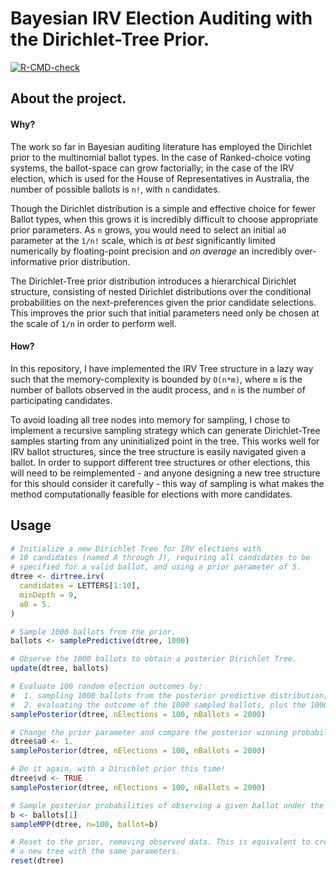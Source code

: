 # Bayesian IRV Election Auditing with the Dirichlet-Tree Prior.
  <!-- badges: start -->
  [![R-CMD-check](https://github.com/fleverest/dirtree-elections/workflows/R-CMD-check/badge.svg)](https://github.com/fleverest/dirtree-elections/actions)
  <!-- badges: end -->

## About the project.

#### Why?

The work so far in Bayesian auditing literature has employed the Dirichlet prior to the multinomial ballot types. In the case of Ranked-choice voting systems, the ballot-space can grow factorially; in the case of the IRV election, which is used for the House of Representatives in Australia, the number of possible ballots is `n!`, with `n` candidates.

Though the Dirichlet distribution is a simple and effective choice for fewer Ballot types, when this grows it is incredibly difficult to choose appropriate prior parameters. As `n` grows, you would need to select an initial `a0` parameter at the `1/n!` scale, which is _at best_ significantly limited numerically by floating-point precision and _on average_ an incredibly over-informative prior distribution.

The Dirichlet-Tree prior distribution introduces a hierarchical Dirichlet structure, consisting of nested Dirichlet distributions over the conditional probabilities on the next-preferences given the prior candidate selections. This improves the prior such that initial parameters need only be chosen at the scale of `1/n` in order to perform well.

#### How?

In this repository, I have implemented the IRV Tree structure in a lazy way such that the memory-complexity is bounded by `O(n*m)`, where `m` is the number of ballots observed in the audit process, and `n` is the number of participating candidates.

To avoid loading all tree nodes into memory for sampling, I chose to implement a recursive sampling strategy which can generate Dirichlet-Tree samples starting from any uninitialized point in the tree. This works well for IRV ballot structures, since the tree structure is easily navigated given a ballot. In order to support different tree structures or other elections, this will need to be reimplemented - and anyone designing a new tree structure for this should consider it carefully - this way of sampling is what makes the method computationally feasible for elections with more candidates.


## Usage


```R
# Initialize a new Dirichlet Tree for IRV elections with
# 10 candidates (named A through J), requiring all candidates to be
# specified for a valid ballot, and using a prior parameter of 5.
dtree <- dirtree.irv(
  candidates = LETTERS[1:10],
  minDepth = 9,
  a0 = 5.
)

# Sample 1000 ballots from the prior.
ballots <- samplePredictive(dtree, 1000)

# Observe the 1000 ballots to obtain a posterior Dirichlet Tree.
update(dtree, ballots)

# Evaluate 100 random election outcomes by:
#  1. sampling 1000 ballots from the posterior predictive distribution, and
#  2. evaluating the outcome of the 1000 sampled ballots, plus the 1000 observed.
samplePosterior(dtree, nElections = 100, nBallots = 2000)

# Change the prior parameter and compare the posterior winning probabilities.
dtree$a0 <- 1.
samplePosterior(dtree, nElections = 100, nBallots = 2000)

# Do it again, with a Dirichlet prior this time!
dtree$vd <- TRUE
samplePosterior(dtree, nElections = 100, nBallots = 2000)

# Sample posterior probabilities of observing a given ballot under the posterior.
b <- ballots[1]
sampleMPP(dtree, n=100, ballot=b)

# Reset to the prior, removing observed data. This is equivalent to creating
# a new tree with the same parameters.
reset(dtree)
```
